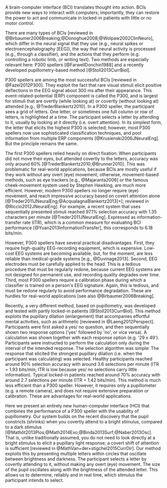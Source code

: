 A brain-computer interface (BCI) translates thought into action. BCIs provide new ways to interact with computers; importantly, they can restore the power to act and communicate in locked-in patients with little or no motor control.

There are many types of BCIs [reviewed in @Birbaumer2006Breaking;@Donoghue2008;@Wolpaw2002ClinNeuro], which differ in the neural signal that they use (e.g., neural spikes or electroencephalography [EEG]), the way that neural activity is processed (e.g., through a classifier), and the actions that they perform (e.g. controlling a robotic limb, or writing text). Two methods are especially relevant here: P300 spellers [@FarwellDonchin1988] and a recently developed pupillometry-based method [@Stoll2013CurrBiol].

P300 spellers are among the most successful BCIs [reviewed in @Fazel2012P300]. They exploit the fact that rare visual stimuli elicit positive deflections in the EEG signal about 300 ms after their appearance. This event-related-potential (ERP) component is called the P300, and is largest for stimuli that are overtly (while looking at) or covertly (without looking at) attended [e.g., @TrederBlankertz2010]. In a P300 speller, the participant sees a grid of letters. One letter, or sometimes one full column or row of letters, is highlighted at a time. The participant selects a letter by attending to it, usually by looking at it directly (i.e. overt attention). In its simplest form, the letter that elicits the highest P300 is selected; however, most P300 spellers now use sophisticated classification techniques, and pool information from multiple ERP components [@Krusienski2006JNeuralEng]. But the principle remains the same.

The first P300 spellers relied heavily on direct fixation: When participants did not move their eyes, but attended covertly to the letters, accuracy was only around 60% [@TrederBlankertz2010;@Brunner2010]. This was problematic for real-world applications, because BCIs are mostly useful if they work without any overt (eye) movement; otherwise, movement-based methods, such as eye trackers [e.g., @Majaranta2006] or the famous cheek-movement system used by Stephen Hawking, are much more efficient. However, modern P300 spellers no longer require (eye) movement, and reach impressive accuracy based on covert attention alone [@Treder2011JNeuralEng;@AcqualagnaBlankertz2013]+[; reviewed in @Riccio2012JNeuralEng]. For example, a recent system that uses sequentially presented stimuli reached 97.1% selection accuracy with 1.35 characters per minute [@Treder2011JNeuralEng]. Expressed as information-transfer rate (ITR), which is a common measure for evaluating BCI performance [@Yuan2013InformationTransfer], this corresponds to 6.18 bits/min.

However, P300 spellers have several practical disadvantages. First, they require high-quality EEG-recording equipment, which is expensive. Low-cost EEG systems are becoming available, but, for the moment, are less reliable than medical-grade systems [e.g., @Duvinage2013]. Second, EEG electrodes must be carefully applied to the head. This is a tedious procedure that must be regularly redone, because current EEG systems are not designed for permanent use, and recording quality degrades over time. Third, most P300 spellers require a calibration phase during which a classifier is trained on a person's EEG signature. Again, this is tedious, and must be redone regularly to avoid performance degradation. These are hurdles for real-world applications [see also @Birbaumer2006Breaking].

Recently, a very different method, based on pupillometry, was developed and tested with partly locked-in patients [@Stoll2013CurrBiol]. This method exploits the pupillary dilation (enlargement) that accompanies effortful mental activities, such as arithmetic [reviewed in @Laeng2012Perspect]. Participants were first asked a yes/ no question, and then sequentially shown two response options ('yes' followed by 'no', or vice versa). A calculation was shown together with each response option (e.g. '29 x 49'). Participants were instructed to perform the calculation only during the interval of the intended response. The selection algorithm was simple: The response that elicited the strongest pupillary dilation (i.e. when the participant was calculating) was selected. Healthy participants reached around 90% selection accuracy with around 3.6 selections per minute (ITR = 1.93 bits/min; ITR is low because yes/ no selections carry little information). Typical locked-in patients reached around 70% accuracy with around 2.7 selections per minute (ITR = 1.42 bits/min). This method is much less efficient than a P300 speller. However, it requires only a pupillometer (e.g. a remote camera), and does not require extensive preparation or calibration. These are advantages for real-world applications.

Here we present an entirely new human-computer interface (HCI) that combines the performance of a P300 speller with the usability of pupillometry. Our system builds on the recent discovery that the pupil constricts (shrinks) when you covertly attend to a bright stimulus, compared to a dark stimulus [@Mathôt2013Plos;@Math2014Exo;@Binda2013Surf;@Naber2013Osc]. That is, unlike traditionally assumed, you do not need to look directly at a bright stimulus to elicit a pupillary light response; a covert shift of attention is sufficient [reviewed in @MathVan+der+stigchel2015CurrDir]. Our method exploits this by presenting multiple letters within circles that oscillate between brightness and darkness. The participant selects a letter by covertly attending to it, without making any overt (eye) movement. The size of the pupil oscillates along with the brightness of the attended letter. This allows us to determine, reliably and in real time, which stimulus the participant intends to select.
